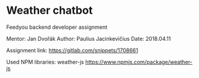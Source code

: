 ﻿# Weather chatbot
Feedyou backend developer assignment

Mentor: Jan Dvořák
Author: Paulius Jacinkevičius
Date: 2018.04.11

Assignment link: https://gitlab.com/snippets/1708661

Used NPM libraries: 
	weather-js	https://www.npmjs.com/package/weather-js
